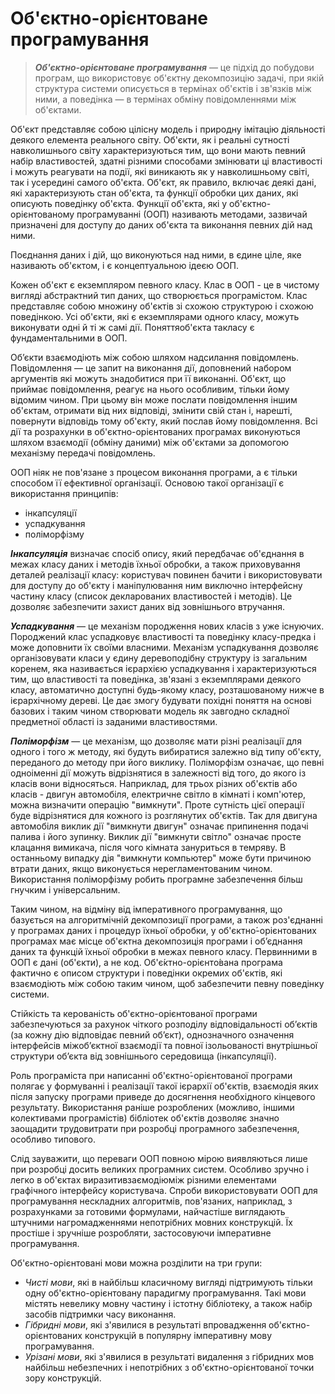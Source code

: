 # Об'єктно-орієнтоване програмування

> ***Об'єктно-орієнтоване програмування*** — це підхід до побудови програм, що використовує об'єктну декомпозицію задачі, при якій структура системи описується в термінах об'єктів і зв'язків між ними, а поведінка — в термінах обміну повідомленнями між об'єктами.

Об'єкт представляє собою цілісну модель і природну імітацію діяльності деякого елемента реального світу. Об'єкти, як і реальні сутності навколишнього світу характеризуються тим, що вони мають певний набір властивостей, здатні різними способами змінювати ці властивості і можуть реагувати на події, які виникають як у навколишньому світі, так і усередині самого об'єкта. Об'єкт, як правило, включає деякі дані, які характеризують стан об'єкта, та функції обробки цих даних, які описують поведінку об'єкта. Функції об'єкта, які у об'єктно-орієнтованому програмуванні (ООП) називають методами, зазвичай призначені для доступу до даних об'єкта та виконання певних дій над ними.

Поєднання даних і дій, що виконуються над ними, в єдине ціле, яке називають об'єктом, і є концептуальною ідеєю ООП.

Кожен об'єкт є екземпляром певного класу. Клас в ООП - це в чистому вигляді абстрактний тип даних, що створюється програмістом. Клас представляє собою множину об'єктів зі схожою структурою і схожою поведінкою. Усі об'єкти, які є екземплярами одного класу, можуть виконувати одні й ті ж самі дії. Поняттяоб'єкта такласу є фундаментальними в ООП.

Об’єкти взаємодіють між собою шляхом надсилання повідомлень. Повідомлення — це запит на виконання дії, доповнений набором аргументів які можуть знадобитися при її виконанні. Об'єкт, що приймає повідомлення, реагує на нього особливим, тільки йому відомим чином. При цьому він може послати повідомлення іншим об'єктам, отримати від них відповіді, змінити свій стан і, нарешті, повернути відповідь тому об'єкту, який послав йому повідомлення. Всі дії та розрахунки в об'єктно-орієнтованих програмах виконуються шляхом взаємодії (обміну даними) між об'єктами за допомогою механізму передачі повідомлень.

ООП ніяк не пов'язане з процесом виконання програми, а є тільки способом її ефективної організації. Основою такої організації є використання принципів:
* інкапсуляції
* успадкування
* поліморфізму

***Інкапсуляція*** визначає спосіб опису, який передбачає об'єднання в межах класу даних і методів їхньої обробки, а також приховування деталей реалізації класу: користувач повинен бачити і використовувати для доступу до об'єкту і маніпулювання ним виключно інтерфейсну частину класу (список декларованих властивостей і методів). Це дозволяє забезпечити захист даних від зовнішнього втручання. 

***Успадкування*** — це механізм породження нових класів з уже існуючих. Породжений клас успадковує властивості та поведінку класу-предка і може доповнити їх своїми власними. Механізм успадкування дозволяє організовувати класи у єдину деревоподібну структуру із загальним коренем, яка називається ієрархією успадкування і характеризуються тим, що властивості та поведінка, зв'язані з екземплярами деякого класу, автоматично доступні будь-якому класу, розташованому нижче в ієрархічному дереві. Це дає змогу будувати похідні поняття на основі базових і таким чином створювати модель як завгодно складної предметної області із заданими властивостями.

***Поліморфізм*** — це механізм, що дозволяє мати різні реалізації для одного і того ж методу, які будуть вибиратися залежно від типу об'єкту, переданого до методу при його виклику. Поліморфізм означає, що певні одноіменні дії можуть відрізнятися в залежності від того, до якого із класів вони відносяться. Наприклад, для трьох різних об'єктів або класів - двигун автомобіля, електричне світло в кімнаті і комп'ютер, можна визначити операцію "вимкнути". Проте сутність цієї операції буде відрізнятися для кожного із розглянутих об'єктів. Так для двигуна автомобіля виклик дії "вимкнути двигун" означає припинення подачі палива і його зупинку. Виклик дії "вимкнути світло" означає просте клацання вимикача, після чого кімната зануриться в темряву. В останньому випадку дія "вимкнути компьютер" може бути причиною втрати даних, якщо виконується нерегламентованим чином. Використання поліморфізму робить програмне забезпечення більш гнучким і універсальним.

Таким чином, на відміну від імперативного програмування, що базується на алгоритмічній декомпозиції програми, а також роз'єднанні у програмах даних і процедур їхньої обробки, у об'єктно́-орієнтованих програмах має місце об'єктна декомпозиція програми і об’єднання даних та функцій їхньої обробки в межах певного класу. Первинними в ООП є дані (об'єкти), а не код. Об'є́ктно-орієнто́вана програма фактично є описом структури і поведінки окремих об'єктів, які взаємодіють між собою таким чином, щоб забезпечити певну поведінку системи.

Стійкість та керованість об'єктно-орієнтованої програми забезпечуються за рахунок чіткого розподілу відповідальності об’єктів (за кожну дію відповідає певний об’єкт), однозначного означення інтерфейсів міжоб’єктної взаємодії та повної ізольованості внутрішньої структури об’єкта від зовнішнього середовища (інкапсуляції).

Роль програміста при написанні об'єктно́-орієнтованої програми полягає у формуванні і реалізації такої ієрархії об'єктів, взаємодія яких після запуску програми приведе до досягнення необхідного кінцевого результату. Використання раніше розроблених (можливо, іншими колективами програмістів) бібліотек об'єктів дозволяє значно заощадити трудовитрати при розробці програмного забезпечення, особливо типового.

Слід зауважити, що переваги ООП повною мірою виявляються лише при розробці досить великих програмних систем. Особливо зручно і легко в об'єктах виразитивзаємодіюміж різними елементами графічного інтерфейсу користувача. Спроби використовувати ООП для програмування нескладних алгоритмів, пов'язаних, наприклад, з розрахунками за готовими формулами, найчастіше виглядають штучними нагромадженнями непотрібних мовних конструкцій. Їх простіше і зручніше розробляти, застосовуючи імперативне програмування.

Об'єктно-орієнтовані мови можна розділити на три групи:

* *Чисті мови*, які в найбільш класичному вигляді підтримують тільки одну об'єктно-орієнтовану парадигму програмування. Такі мови містять невелику мовну частину і істотну бібліотеку, а також набір засобів підтримки часу виконання.
* *Гібридні мови*, які з'явилися в результаті впровадження об'єктно-орієнтованих конструкцій в популярну імперативну мову програмування.
* *Урізані мови*, які з'явилися в результаті видалення з гібридних мов найбільш небезпечних і непотрібних з об'єктно-орієнтованої точки зору конструкцій.

